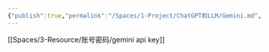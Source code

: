 ```yaml
---
{"publish":true,"permalink":"/Spaces/1-Project/ChatGPT和LLM/Gemini.md","aliases":"Bard","created":"2025-04-27","modified":"2025-04-27","published":"2025-07-08T23:17:23.630+08:00","tags":["AI产品","好用网站"],"cssclasses":""}
---
```



[[Spaces/3-Resource/账号密码/gemini api key]]